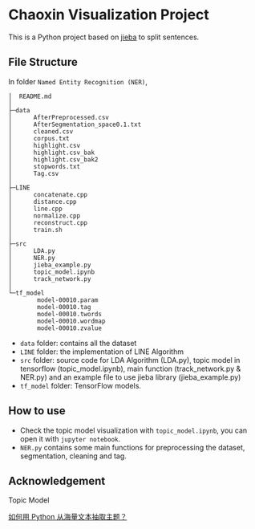 # Chaoxin Visualization Project
This is a Python project based on [jieba](https://github.com/fxsjy/jieba) to split sentences.
## File Structure
In folder `Named Entity Recognition (NER)`,
```
│  README.md
│
├─data
│      AfterPreprocessed.csv
│      AfterSegmentation_space0.1.txt
│      cleaned.csv
│      corpus.txt
│      highlight.csv
│      highlight.csv_bak
│      highlight.csv_bak2
│      stopwords.txt
│      Tag.csv
│
├─LINE
│      concatenate.cpp
│      distance.cpp
│      line.cpp
│      normalize.cpp
│      reconstruct.cpp
│      train.sh
│
├─src
│      LDA.py
│      NER.py
│      jieba_example.py
│      topic_model.ipynb
│      track_network.py
│
└─tf_model
        model-00010.param
        model-00010.tag
        model-00010.twords
        model-00010.wordmap
        model-00010.zvalue
```
* `data` folder: contains all the dataset
* `LINE` folder: the implementation of LINE Algorithm
* `src` folder: source code for LDA Algorithm (LDA.py), topic model in tensorflow (topic_model.ipynb), main function (track_network.py & NER.py) and an example file to use jieba library (jieba_example.py)
* `tf_model` folder: TensorFlow models.

## How to use
* Check the topic model visualization with `topic_model.ipynb`, you can open it with `jupyter notebook`.
* `NER.py` contains some main functions for preprocessing the dataset, segmentation, cleaning and tag.

## Acknowledgement
Topic Model

[如何用 Python 从海量文本抽取主题？](https://www.leiphone.com/news/201707/Pe5LRySEwvi6vKiA.html)
